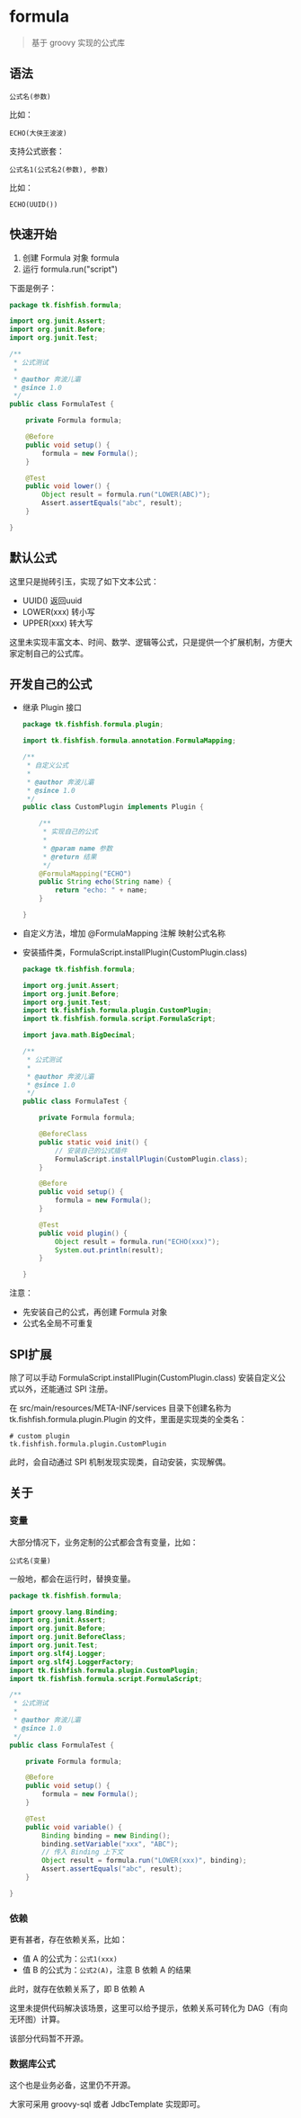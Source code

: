 # formula

> 基于 groovy 实现的公式库

## 语法

```
公式名(参数)
```

比如：

```
ECHO(大侠王波波)
```

支持公式嵌套：

```
公式名1(公式名2(参数), 参数)
```

比如：

```
ECHO(UUID())
```

## 快速开始

1. 创建 Formula 对象 formula
1. 运行 formula.run("script")

下面是例子：

```java
package tk.fishfish.formula;

import org.junit.Assert;
import org.junit.Before;
import org.junit.Test;

/**
 * 公式测试
 *
 * @author 奔波儿灞
 * @since 1.0
 */
public class FormulaTest {

    private Formula formula;

    @Before
    public void setup() {
        formula = new Formula();
    }

    @Test
    public void lower() {
        Object result = formula.run("LOWER(ABC)");
        Assert.assertEquals("abc", result);
    }

}

```

## 默认公式

这里只是抛砖引玉，实现了如下文本公式：

- UUID() 返回uuid
- LOWER(xxx) 转小写
- UPPER(xxx) 转大写

这里未实现丰富文本、时间、数学、逻辑等公式，只是提供一个扩展机制，方便大家定制自己的公式库。

## 开发自己的公式

- 继承 Plugin 接口

    ```java
    package tk.fishfish.formula.plugin;

    import tk.fishfish.formula.annotation.FormulaMapping;
    
    /**
     * 自定义公式
     *
     * @author 奔波儿灞
     * @since 1.0
     */
    public class CustomPlugin implements Plugin {
    
        /**
         * 实现自己的公式
         *
         * @param name 参数
         * @return 结果
         */
        @FormulaMapping("ECHO")
        public String echo(String name) {
            return "echo: " + name;
        }
    
    }
    
    ```

- 自定义方法，增加 @FormulaMapping 注解 映射公式名称
- 安装插件类，FormulaScript.installPlugin(CustomPlugin.class)

    ```java
    package tk.fishfish.formula;
    
    import org.junit.Assert;
    import org.junit.Before;
    import org.junit.Test;
    import tk.fishfish.formula.plugin.CustomPlugin;
    import tk.fishfish.formula.script.FormulaScript;
    
    import java.math.BigDecimal;
    
    /**
     * 公式测试
     *
     * @author 奔波儿灞
     * @since 1.0
     */
    public class FormulaTest {
    
        private Formula formula;
    
        @BeforeClass
        public static void init() {
            // 安装自己的公式插件
            FormulaScript.installPlugin(CustomPlugin.class);
        }
    
        @Before
        public void setup() {
            formula = new Formula();
        }
    
        @Test
        public void plugin() {
            Object result = formula.run("ECHO(xxx)");
            System.out.println(result);
        }
    
    }
    
    ```

注意：

- 先安装自己的公式，再创建 Formula 对象
- 公式名全局不可重复

## SPI扩展

除了可以手动 FormulaScript.installPlugin(CustomPlugin.class) 安装自定义公式以外，还能通过 SPI 注册。

在 src/main/resources/META-INF/services 目录下创建名称为 tk.fishfish.formula.plugin.Plugin 的文件，里面是实现类的全类名：

```
# custom plugin
tk.fishfish.formula.plugin.CustomPlugin
```

此时，会自动通过 SPI 机制发现实现类，自动安装，实现解偶。

## 关于

### 变量

大部分情况下，业务定制的公式都会含有变量，比如：

```
公式名(变量)
```

一般地，都会在运行时，替换变量。

```java
package tk.fishfish.formula;

import groovy.lang.Binding;
import org.junit.Assert;
import org.junit.Before;
import org.junit.BeforeClass;
import org.junit.Test;
import org.slf4j.Logger;
import org.slf4j.LoggerFactory;
import tk.fishfish.formula.plugin.CustomPlugin;
import tk.fishfish.formula.script.FormulaScript;

/**
 * 公式测试
 *
 * @author 奔波儿灞
 * @since 1.0
 */
public class FormulaTest {

    private Formula formula;

    @Before
    public void setup() {
        formula = new Formula();
    }

    @Test
    public void variable() {
        Binding binding = new Binding();
        binding.setVariable("xxx", "ABC");
        // 传入 Binding 上下文
        Object result = formula.run("LOWER(xxx)", binding);
        Assert.assertEquals("abc", result);
    }

}

```

### 依赖

更有甚者，存在依赖关系，比如：

- 值 A 的公式为：`公式1(xxx)`
- 值 B 的公式为：`公式2(A)`，注意 B 依赖 A 的结果

此时，就存在依赖关系了，即 B 依赖 A

这里未提供代码解决该场景，这里可以给予提示，依赖关系可转化为 
DAG（有向无环图）计算。

该部分代码暂不开源。

### 数据库公式

这个也是业务必备，这里仍不开源。

大家可采用 groovy-sql 或者 JdbcTemplate
实现即可。
